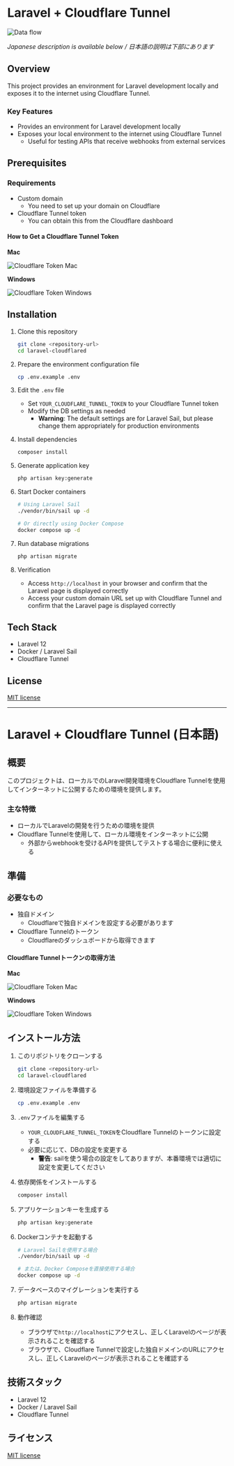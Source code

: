# Laravel + Cloudflare Tunnel

![Data flow](./documents/resources/data-flow.png)

*Japanese description is available below / 日本語の説明は下部にあります*

## Overview

This project provides an environment for Laravel development locally and exposes it to the internet using Cloudflare Tunnel.

### Key Features

- Provides an environment for Laravel development locally
- Exposes your local environment to the internet using Cloudflare Tunnel
  - Useful for testing APIs that receive webhooks from external services

## Prerequisites

### Requirements

- Custom domain
  - You need to set up your domain on Cloudflare
- Cloudflare Tunnel token
  - You can obtain this from the Cloudflare dashboard

#### How to Get a Cloudflare Tunnel Token

**Mac**

![Cloudflare Token Mac](./documents/resources/cloudflare-token-mac.png)

**Windows**

![Cloudflare Token Windows](./documents/resources/cloudflare-token-windows.png)

## Installation

1. Clone this repository
   ```bash
   git clone <repository-url>
   cd laravel-cloudflared
   ```

2. Prepare the environment configuration file
   ```bash
   cp .env.example .env
   ```

3. Edit the `.env` file
   - Set `YOUR_CLOUDFLARE_TUNNEL_TOKEN` to your Cloudflare Tunnel token
   - Modify the DB settings as needed
     - **Warning**: The default settings are for Laravel Sail, but please change them appropriately for production environments

4. Install dependencies
   ```bash
   composer install
   ```

5. Generate application key
   ```bash
   php artisan key:generate
   ```

6. Start Docker containers
   ```bash
   # Using Laravel Sail
   ./vendor/bin/sail up -d
   
   # Or directly using Docker Compose
   docker compose up -d
   ```

7. Run database migrations
   ```bash
   php artisan migrate
   ```

8. Verification
   - Access `http://localhost` in your browser and confirm that the Laravel page is displayed correctly
   - Access your custom domain URL set up with Cloudflare Tunnel and confirm that the Laravel page is displayed correctly

## Tech Stack

- Laravel 12
- Docker / Laravel Sail
- Cloudflare Tunnel

## License

[MIT license](https://opensource.org/licenses/MIT)

---

# Laravel + Cloudflare Tunnel (日本語)

## 概要

このプロジェクトは、ローカルでのLaravel開発環境をCloudflare Tunnelを使用してインターネットに公開するための環境を提供します。

### 主な特徴

- ローカルでLaravelの開発を行うための環境を提供
- Cloudflare Tunnelを使用して、ローカル環境をインターネットに公開
  - 外部からwebhookを受けるAPIを提供してテストする場合に便利に使える

## 準備

### 必要なもの

- 独自ドメイン
  - Cloudflareで独自ドメインを設定する必要があります
- Cloudflare Tunnelのトークン
  - Cloudflareのダッシュボードから取得できます

#### Cloudflare Tunnelトークンの取得方法

**Mac**

![Cloudflare Token Mac](./documents/resources/cloudflare-token-mac.png)

**Windows**

![Cloudflare Token Windows](./documents/resources/cloudflare-token-windows.png)

## インストール方法

1. このリポジトリをクローンする
   ```bash
   git clone <repository-url>
   cd laravel-cloudflared
   ```

2. 環境設定ファイルを準備する
   ```bash
   cp .env.example .env
   ```

3. `.env`ファイルを編集する
   - `YOUR_CLOUDFLARE_TUNNEL_TOKEN`をCloudflare Tunnelのトークンに設定する
   - 必要に応じて、DBの設定を変更する
     - **警告**: sailを使う場合の設定をしてありますが、本番環境では適切に設定を変更してください

4. 依存関係をインストールする
   ```bash
   composer install
   ```

5. アプリケーションキーを生成する
   ```bash
   php artisan key:generate
   ```

6. Dockerコンテナを起動する
   ```bash
   # Laravel Sailを使用する場合
   ./vendor/bin/sail up -d
   
   # または、Docker Composeを直接使用する場合
   docker compose up -d
   ```

7. データベースのマイグレーションを実行する
   ```bash
   php artisan migrate
   ```

8. 動作確認
   - ブラウザで`http://localhost`にアクセスし、正しくLaravelのページが表示されることを確認する
   - ブラウザで、Cloudflare Tunnelで設定した独自ドメインのURLにアクセスし、正しくLaravelのページが表示されることを確認する

## 技術スタック

- Laravel 12
- Docker / Laravel Sail
- Cloudflare Tunnel

## ライセンス

[MIT license](https://opensource.org/licenses/MIT)
